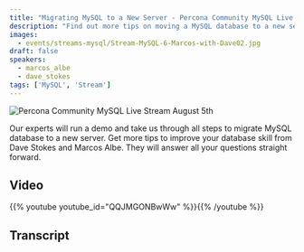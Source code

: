 ```yaml
---
title: "Migrating MySQL to a New Server - Percona Community MySQL Live Stream & Chat - August 5th"
description: "Find out more tips on moving a MySQL database to a new server with Dave Stokes and Marcos Albe"
images:
  - events/streams-mysql/Stream-MySQL-6-Marcos-with-Dave02.jpg
draft: false
speakers:
  - marcos_albe
  - dave_stokes
tags: ['MySQL', 'Stream']
---
```

![Percona Community MySQL Live Stream August 5th](events/streams-mysql/Stream-MySQL-6-Marcos-with-Dave02.jpg)

Our experts will run a demo and take us through all steps to migrate MySQL database to a new server. Get more tips to improve your database skill from Dave Stokes and Marcos Albe. They will answer all your questions straight forward.


## Video

{{% youtube youtube_id="QQJMGONBwWw" %}}{{% /youtube %}}

## Transcript


